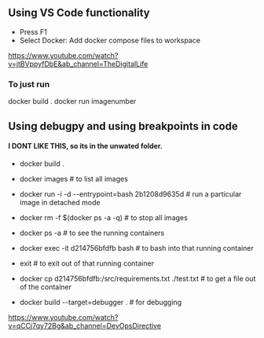 ## Using VS Code functionality 
* Press F1
* Select Docker: Add docker compose files to workspace

https://www.youtube.com/watch?v=jtBVppyfDbE&ab_channel=TheDigitalLife

### To just run
docker build . 
docker run imagenumber


## Using debugpy and using breakpoints in code
#### I DONT LIKE THIS, so its in the unwated folder. 
* docker build . 
* docker images # to list all images
* docker run -i -d --entrypoint=bash 2b1208d9635d  # run a particular image in detached mode
* docker rm -f $(docker ps -a -q) # to stop all images
* docker ps -a # to see the running containers
* docker exec -it d214756bfdfb bash # to bash into that running container
* exit # to exit out of that running container
* docker cp d214756bfdfb:/src/requirements.txt ./test.txt # to get a file out of the container

* docker build --target=debugger . # for debugging

https://www.youtube.com/watch?v=qCCj7qy72Bg&ab_channel=DevOpsDirective





